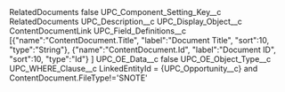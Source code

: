 <?xml version="1.0" encoding="UTF-8"?>
<CustomMetadata xmlns="http://soap.sforce.com/2006/04/metadata" xmlns:xsi="http://www.w3.org/2001/XMLSchema-instance" xmlns:xsd="http://www.w3.org/2001/XMLSchema">
    <label>RelatedDocuments</label>
    <protected>false</protected>
    <values>
        <field>UPC_Component_Setting_Key__c</field>
        <value xsi:type="xsd:string">RelatedDocuments</value>
    </values>
    <values>
        <field>UPC_Description__c</field>
        <value xsi:nil="true"/>
    </values>
    <values>
        <field>UPC_Display_Object__c</field>
        <value xsi:type="xsd:string">ContentDocumentLink</value>
    </values>
    <values>
        <field>UPC_Field_Definitions__c</field>
        <value xsi:type="xsd:string">[{&quot;name&quot;:&quot;ContentDocument.Title&quot;,
&quot;label&quot;:&quot;Document Title&quot;,
&quot;sort&quot;:10,
&quot;type&quot;:&quot;String&quot;},
{&quot;name&quot;:&quot;ContentDocument.Id&quot;,
&quot;label&quot;:&quot;Document ID&quot;,
&quot;sort&quot;:10,
&quot;type&quot;:&quot;Id&quot;}
]</value>
    </values>
    <values>
        <field>UPC_OE_Data__c</field>
        <value xsi:type="xsd:boolean">false</value>
    </values>
    <values>
        <field>UPC_OE_Object_Type__c</field>
        <value xsi:nil="true"/>
    </values>
    <values>
        <field>UPC_WHERE_Clause__c</field>
        <value xsi:type="xsd:string">LinkedEntityId = {UPC_Opportunity__c} and ContentDocument.FileType!=&apos;SNOTE&apos;</value>
    </values>
</CustomMetadata>
